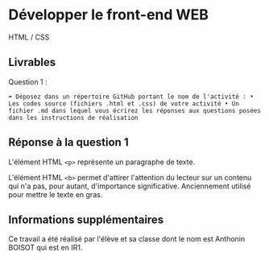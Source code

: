 # Développer le front-end WEB

HTML / CSS

## Livrables

Question 1 :

```
➡️ Déposez dans un répertoire GitHub portant le nom de l'activité : • Les codes source (fichiers .html et .css) de votre activité • Un fichier .md dans lequel vous écrirez les réponses aux questions posées dans les instructions de réalisation
```

## Réponse à la question 1

L'élément HTML ```<p>``` représente un paragraphe de texte.

L'élément HTML ```<b>``` permet d'attirer l'attention du lecteur sur un contenu qui n'a pas, pour autant, d'importance significative. Anciennement utilisé pour mettre le texte en gras.

## Informations supplémentaires

Ce travail a été réalisé par l'élève et sa classe dont le nom est Anthonin BOISOT qui est en IR1.
